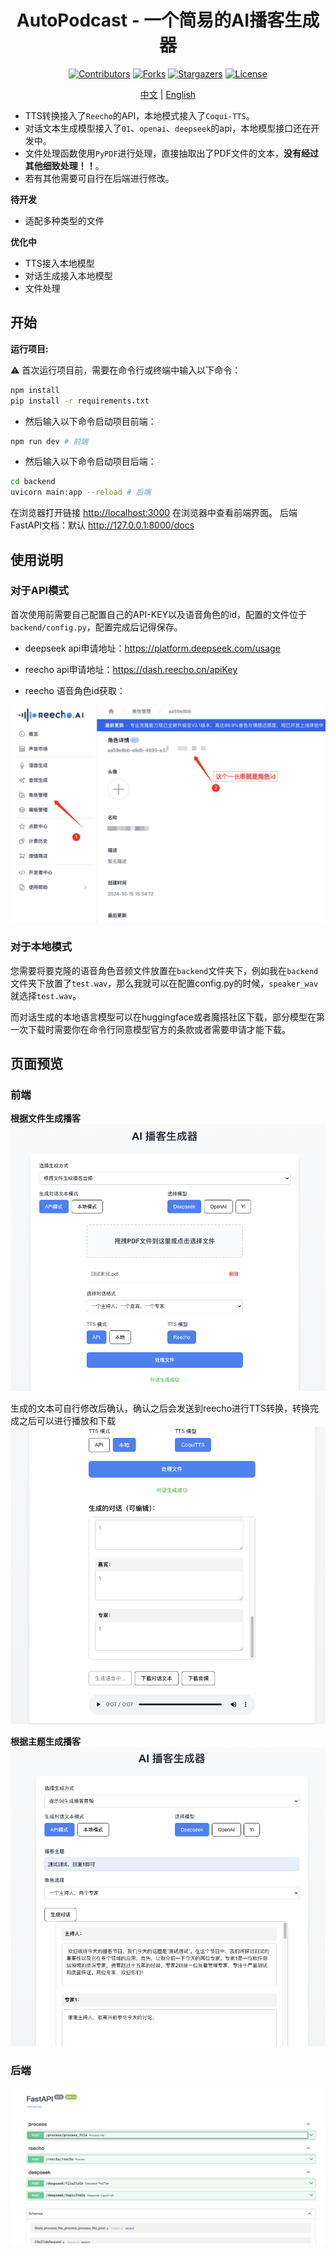 <div align="center">

# AutoPodcast - 一个简易的AI播客生成器

</div>

<!-- PROJECT SHIELDS -->
<div align="center">

[![Contributors][contributors-shield]][contributors-url] [![Forks][forks-shield]][forks-url] [![Stargazers][stars-shield]][stars-url] [![License][license-shield]][license-url]

[中文](README_zh-cn.md) | [English](README_en.md)

</div>
<!-- PROJECT LOGO -->

- TTS转换接入了`Reecho`的API，本地模式接入了`Coqui-TTS`。
- 对话文本生成模型接入了`01`、`openai`、`deepseek`的api，本地模型接口还在开发中。
- 文件处理函数使用`PyPDF`进行处理，直接抽取出了PDF文件的文本，**没有经过其他细致处理！！**。
- 若有其他需要可自行在后端进行修改。

**待开发**
- 适配多种类型的文件

**优化中**
- TTS接入本地模型
- 对话生成接入本地模型
- 文件处理

## 开始
**运行项目:**

⚠️ 首次运行项目前，需要在命令行或终端中输入以下命令：
```bash
npm install
pip install -r requirements.txt
```

- 然后输入以下命令启动项目前端：
```bash
npm run dev # 前端
```

- 然后输入以下命令启动项目后端：
```bash
cd backend
uvicorn main:app --reload # 后端
```


在浏览器打开链接 [http://localhost:3000](http://localhost:3000) 在浏览器中查看前端界面。
后端FastAPI文档：默认 http://127.0.0.1:8000/docs


## 使用说明
### 对于API模式
首次使用前需要自己配置自己的API-KEY以及语音角色的id，配置的文件位于`backend/config.py`，配置完成后记得保存。

- deepseek api申请地址：https://platform.deepseek.com/usage

- reecho api申请地址：https://dash.reecho.cn/apiKey

- reecho 语音角色id获取：

![reecho](./public/imgs/5.png)

### 对于本地模式
您需要将要克隆的语音角色音频文件放置在`backend`文件夹下，例如我在`backend`文件夹下放置了`test.wav`，那么我就可以在配置config.py的时候，`speaker_wav`就选择`test.wav`。

而对话生成的本地语言模型可以在huggingface或者魔搭社区下载，部分模型在第一次下载时需要你在命令行同意模型官方的条款或者需要申请才能下载。

## 页面预览


### 前端

**根据文件生成播客**
![1](./public/imgs/1.png)

生成的文本可自行修改后确认，确认之后会发送到reecho进行TTS转换，转换完成之后可以进行播放和下载
![2](./public/imgs/2.png)

**根据主题生成播客**
![3](./public/imgs/3.png)


### 后端
![后端页面](./public/imgs/4.png)

<!-- links -->
[your-project-path]:Chal1ce/AutoPodcast
[contributors-shield]: https://img.shields.io/github/contributors/Chal1ce/AutoPodcast.svg?style=flat-square
[contributors-url]: https://github.com/Chal1ce/AutoPodcast/graphs/contributors
[forks-shield]: https://img.shields.io/github/forks/Chal1ce/AutoPodcast.svg?style=flat-square
[forks-url]: https://github.com/Chal1ce/AutoPodcast/network/members
[stars-shield]: https://img.shields.io/github/stars/Chal1ce/AutoPodcast.svg?style=flat-square
[stars-url]: https://github.com/Chal1ce/AutoPodcast/stargazers
[issues-shield]: https://img.shields.io/github/issues/Chal1ce/AutoPodcast.svg?style=flat-square
[issues-url]: https://img.shields.io/github/issues/Chal1ce/AutoPodcast.svg
[license-shield]: https://img.shields.io/github/license/Chal1ce/AutoPodcast.svg?style=flat-square
[license-url]: https://github.com/Chal1ce/AutoPodcast/blob/main/LICENSE
